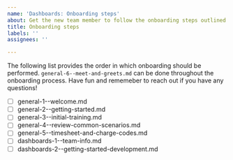 ```yaml
---
name: 'Dashboards: Onboarding steps'
about: Get the new team member to follow the onboarding steps outlined in this file.
title: Onboarding steps
labels: ''
assignees: ''

---
```


The following list provides the order in which onboarding should be performed. `general-6--meet-and-greets.md` can be done throughout the onboarding process. Have fun and rememeber to reach out if you have any questions!

- [ ] general-1--welcome.md
- [ ] general-2--getting-started.md
- [ ] general-3--initial-training.md
- [ ] general-4--review-common-scenarios.md
- [ ] general-5--timesheet-and-charge-codes.md
- [ ] dashboards-1--team-info.md
- [ ] dashboards-2--getting-started-development.md
